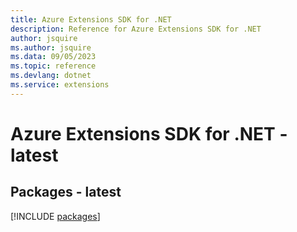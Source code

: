 ```yaml
---
title: Azure Extensions SDK for .NET
description: Reference for Azure Extensions SDK for .NET
author: jsquire
ms.author: jsquire
ms.data: 09/05/2023
ms.topic: reference
ms.devlang: dotnet
ms.service: extensions
---
```

# Azure Extensions SDK for .NET - latest
## Packages - latest
[!INCLUDE [packages](extensions-index.md)]
